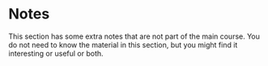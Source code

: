 # Notes

This section has some extra notes that are not part of the main course. You do
not need to know the material in this section, but you might find it
interesting or useful or both.
